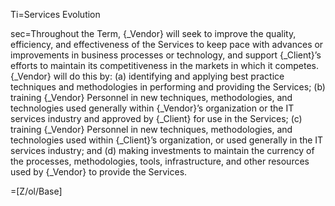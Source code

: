 Ti=Services Evolution

sec=Throughout the Term, {_Vendor} will seek to improve the quality, efficiency, and effectiveness of the Services to keep pace with advances or improvements in business processes or technology, and support {_Client}’s efforts to maintain its competitiveness in the markets in which it competes. {_Vendor} will do this by: (a) identifying and applying best practice techniques and methodologies in performing and providing the Services; (b) training {_Vendor} Personnel in new techniques, methodologies, and technologies used generally within {_Vendor}’s organization or the IT services industry and approved by {_Client} for use in the Services; (c) training {_Vendor} Personnel in new techniques, methodologies, and technologies used within {_Client}’s organization, or used generally in the IT services industry; and (d) making investments to maintain the currency of the processes, methodologies, tools, infrastructure, and other resources used by {_Vendor} to provide the Services.

=[Z/ol/Base]
